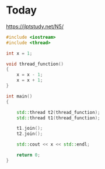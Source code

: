 # Today  

https://jlptstudy.net/N5/

```cpp
#include <iostream>
#include <thread>

int x = 1;

void thread_function()
{
	x = x - 1;
	x = x + 1;
}

int main()
{

	std::thread t2(thread_function);
	std::thread t1(thread_function);

	t1.join();
	t2.join();

	std::cout << x << std::endl;

	return 0;
}
```
